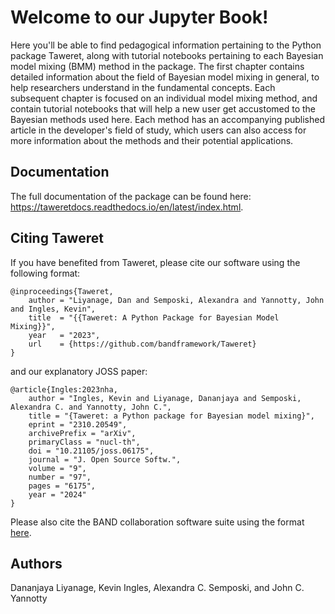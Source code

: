 # Welcome to our Jupyter Book!

Here you'll be able to find pedagogical information pertaining to the Python package Taweret, along with tutorial notebooks
pertaining to each Bayesian model mixing (BMM) method in the package. The first chapter contains detailed information about the field of Bayesian model mixing in general, to help researchers understand in the fundamental concepts. Each subsequent chapter is focused on an individual model mixing method, and contain tutorial notebooks that will help a new user get accustomed to the Bayesian methods used here. Each method has an accompanying published article in the developer's field of study, which users can also access for more information about the methods and their potential applications.

## Documentation
The full documentation of the package can be found here: https://taweretdocs.readthedocs.io/en/latest/index.html.

## Citing Taweret
If you have benefited from Taweret, please cite our software using the following format:

```
@inproceedings{Taweret,
    author = "Liyanage, Dan and Semposki, Alexandra and Yannotty, John and Ingles, Kevin",
    title  = "{{Taweret: A Python Package for Bayesian Model Mixing}}",
    year   = "2023",
    url    = {https://github.com/bandframework/Taweret}
}
```

and our explanatory JOSS paper:

```
@article{Ingles:2023nha,
    author = "Ingles, Kevin and Liyanage, Dananjaya and Semposki, Alexandra C. and Yannotty, John C.",
    title = "{Taweret: a Python package for Bayesian model mixing}",
    eprint = "2310.20549",
    archivePrefix = "arXiv",
    primaryClass = "nucl-th",
    doi = "10.21105/joss.06175",
    journal = "J. Open Source Softw.",
    volume = "9",
    number = "97",
    pages = "6175",
    year = "2024"
}
```

Please also cite the BAND collaboration software suite using the format [here](https://github.com/bandframework/bandframework#citing-the-band-framework).

## Authors
Dananjaya Liyanage, Kevin Ingles, Alexandra C. Semposki, and John C. Yannotty
